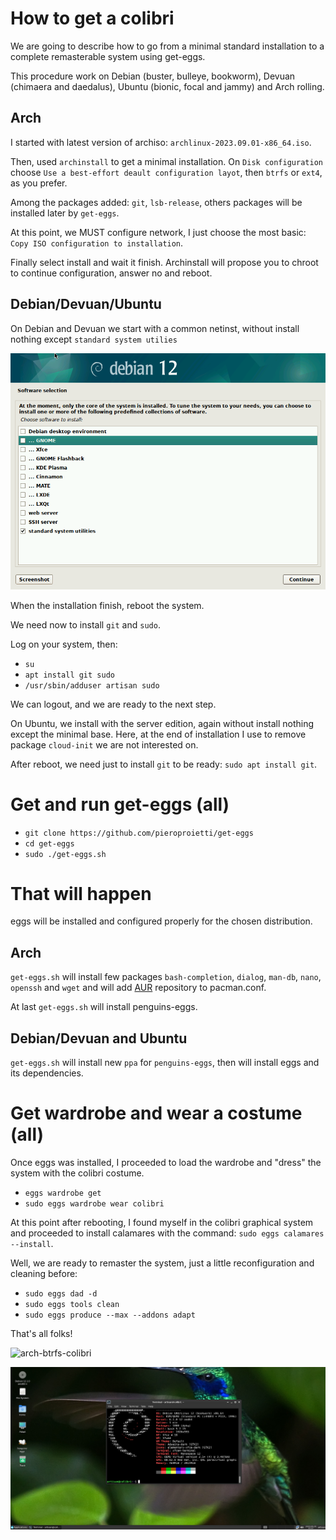 # How to get a colibri

We are going to describe how to go from a minimal standard installation to a complete remasterable system using get-eggs.

 This procedure work on Debian (buster, bulleye, bookworm), Devuan (chimaera and daedalus), Ubuntu (bionic, focal and jammy) and Arch rolling.

## Arch
I started with latest version of archiso: `archlinux-2023.09.01-x86_64.iso`.

Then, used `archinstall` to get a minimal installation. On `Disk configuration` choose `Use a best-effort deault configuration layot`, then `btrfs` or `ext4`, as you prefer.

Among the packages added: `git`, `lsb-release`, others packages will be installed later by `get-eggs`.

At this point, we MUST configure network, I just choose the most basic: `Copy ISO configuration to installation`.

Finally select install and wait it finish. Archinstall will propose you to chroot to continue configuration, answer no and reboot.

## Debian/Devuan/Ubuntu
On Debian and Devuan we start with a common netinst, without install nothing except `standard system utilies`

![standard system utilies](./standard-system-utilies.png)

When the installation finish, reboot the system.

We need now to install `git` and `sudo`.

Log on your system, then:

* `su`
* `apt install git sudo`
* `/usr/sbin/adduser artisan sudo`

We can logout, and we are ready to the next step.

On Ubuntu, we install with the server edition, again without install nothing except the minimal base. Here, at the end of installation I use to remove package `cloud-init` we are not interested on.

After reboot, we need just to install `git` to be ready: `sudo apt install git`.

# Get and run get-eggs (all)

* `git clone https://github.com/pieroproietti/get-eggs`
* `cd get-eggs`
* `sudo ./get-eggs.sh`

# That will happen
eggs will be installed and configured properly for the chosen distribution.

## Arch
`get-eggs.sh` will install few packages `bash-completion`, `dialog`, `man-db`, `nano`, `openssh` and `wget` and will add [AUR](https://aur.archlinux.org/)  repository to pacman.conf.

At last `get-eggs.sh` will install penguins-eggs.

## Debian/Devuan and Ubuntu
`get-eggs.sh` will install new `ppa` for `penguins-eggs`, then will install eggs and its dependencies.

# Get wardrobe and wear a costume (all)
Once eggs was installed, I proceeded to load the wardrobe and "dress" the system with the colibri costume.
* `eggs wardrobe get`
* `sudo eggs wardrobe wear colibri`

At this point after rebooting, I found myself in the colibri graphical system and proceeded to install calamares with the command: `sudo eggs calamares --install`.

Well, we are ready to remaster the system, just a little reconfiguration and cleaning before:

* `sudo eggs dad -d`
* `sudo eggs tools clean`
* `sudo eggs produce --max --addons adapt`

That's all folks!

![arch-btrfs-colibri](https://github.com/pieroproietti/penguins-eggs/assets/958613/af5bb156-c86e-422d-8ed0-f4eef82d249d)

![debian](./colibri-debian.png)
